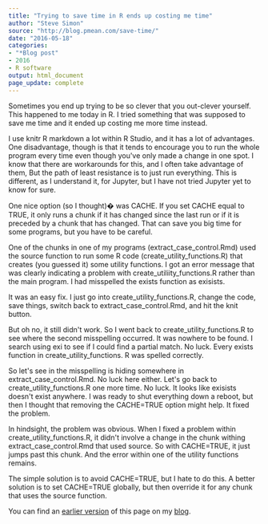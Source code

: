 ```yaml
---
title: "Trying to save time in R ends up costing me time"
author: "Steve Simon"
source: "http://blog.pmean.com/save-time/"
date: "2016-05-18"
categories:
- "*Blog post"
- 2016
- R software
output: html_document
page_update: complete
---
```


Sometimes you end up trying to be so clever that you out-clever yourself. This happened to me today in R. I tried something that was supposed to save me time and it ended up costing me more time instead.

<!---More--->

I use knitr R markdown a lot within R Studio, and it has a lot of advantages. One disadvantage, though is that it tends to encourage you to run the whole program every time even though you've only made a change in one spot. I know that there are workarounds for this, and I often take advantage of them, But the path of least resistance is to just run everything. This is different, as I understand it, for Jupyter, but I have not tried Jupyter yet to know for sure.

One nice option (so I thought)� was CACHE. If you set CACHE equal to TRUE, it only runs a chunk if it has changed since the last run or if it is preceded by a chunk that has changed. That can save you big time for some programs, but you have to be careful.

One of the chunks in one of my programs (extract_case_control.Rmd) used the source function to run some R code (create_utility_functions.R) that creates (you guessed it) some utility functions. I got an error message that was clearly indicating a problem with create_utiliity_functions.R rather than the main program. I had misspelled the exists function as exisists.

It was an easy fix. I just go into create_utility_functions.R, change the code, save things, switch back to extract_case_control.Rmd, and hit the knit button.

But oh no, it still didn't work. So I went back to create_utility_functions.R to see where the second misspelling occurred. It was nowhere to be found. I search using exi to see if I could find a partial match. No luck. Every exists function in create_utility_functions. R was spelled correctly.

So let's see in the misspelling is hiding somewhere in extract_case_control.Rmd. No luck here either. Let's go back to create_utility_functions.R one more time. No luck. It looks like exisists doesn't exist anywhere. I was ready to shut everything down a reboot, but then I thought that removing the CACHE=TRUE option might help. It fixed the problem.

In hindsight, the problem was obvious. When I fixed a problem within create_utility_functions.R, it didn't involve a change in the chunk withing extract_case_control.Rmd that used source. So with CACHE=TRUE, it just jumps past this chunk. And the error within one of the utility functions remains.

The simple solution is to avoid CACHE=TRUE, but I hate to do this. A better solution is to set CACHE=TRUE globally, but then override it for any chunk that uses the source function.

You can find an [earlier version][sim1] of this page on my [blog][sim2].

[sim1]: http://blog.pmean.com/save-time/
[sim2]: http://blog.pmean.com
